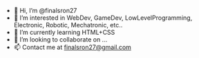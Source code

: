 - 👋 Hi, I’m @finalsron27
- 👀 I’m interested in WebDev, GameDev, LowLevelProgramming, Electronic, Robotic, Mechatronic, etc..
- 🌱 I’m currently learning HTML+CSS
- 💞️ I’m looking to collaborate on ...
- 📫 Contact me at finalsron27@gmail.com

<!---
finalsron27/finalsron27 is a ✨ special ✨ repository because its `README.md` (this file) appears on your GitHub profile.
You can click the Preview link to take a look at your changes.
--->
